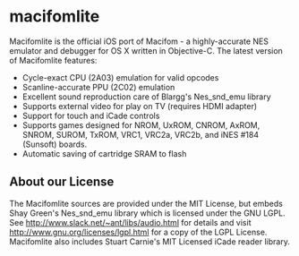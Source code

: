 # macifomlite

Macifomlite is the official iOS port of Macifom - a highly-accurate NES emulator and debugger for OS X written in Objective-C.
The latest version of Macifomlite features:

 * Cycle-exact CPU (2A03) emulation for valid opcodes
 * Scanline-accurate PPU (2C02) emulation
 * Excellent sound reproduction care of Blargg's Nes_snd_emu library
 * Supports external video for play on TV (requires HDMI adapter)
 * Support for touch and iCade controls
 * Supports games designed for NROM, UxROM, CNROM, AxROM, SNROM, SUROM, TxROM, VRC1, VRC2a, VRC2b, and iNES #184 (Sunsoft) boards.
 * Automatic saving of cartridge SRAM to flash

## About our License

The Macifomlite sources are provided under the MIT License, but embeds Shay Green's Nes_snd_emu library which is licensed under the GNU LGPL. See http://www.slack.net/~ant/libs/audio.html for details and visit http://www.gnu.org/licenses/lgpl.html for a copy of the LGPL License. Macifomlite also includes Stuart Carnie's MIT Licensed iCade reader library.
